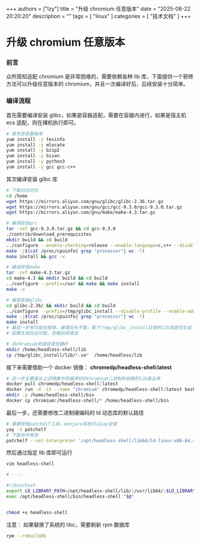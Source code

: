 
+++
authors = ["lzy"]
title = "升级 chromium 任意版本"
date = "2025-08-22 20:20:20"
description = ""
tags = [
"linux"
]
categories = [
"技术文档"
]
+++

# 升级 chromium 任意版本

### 前言

众所周知适配 chromium 是非常困难的，需要依赖各种 lib 库，下面提供一个邪修方法可以升级任意版本的 chromium，并且一次编译好后，后续安装十分简单。

### 编译流程

首先需要编译安装 glibc，如果是容器适配，需要在容器内进行，如果是宿主机 ecs 适配，则在裸机执行即可。

```bash
# 首先安装基础库
yum install -y texinfo
yum install -y mlocate
yum install -y bzip2
yum install -y bison
yum install -y python3
yum install -y gcc gcc-c++
```

其次编译安装 glibc 库

```bash
# 下载对应的包
cd /home
wget https://mirrors.aliyun.com/gnu/glibc/glibc-2.36.tar.gz
wget https://mirrors.aliyun.com/gnu/gcc/gcc-9.3.0/gcc-9.3.0.tar.gz
wget https://mirrors.aliyun.com/gnu/make/make-4.3.tar.gz

# 编译安装gcc
tar -zxf gcc-9.3.0.tar.gz && cd gcc-9.3.0
./contrib/download_prerequisites
mkdir build && cd build
../configure --enable-checking=release --enable-language=c,c++ --disable-multilib --prefix=/usr
make -j$(cat /proc/cpuinfo| grep "processor"| wc -l)
make install && gcc -v

# 编译安装make
tar -zxf make-4.3.tar.gz
cd make-4.3 && mkdir build && cd build
../configure --prefix=/usr && make && make install
make -v

# 编译安装glibc
cd glibc-2.36/ && mkdir build && cd build
../configure --prefix=/tmp/glibc_install --disable-profile --enable-add-ons --with-headers=/usr/include --with-binutils=/usr/bin --disable-sanity-checks --disable-werror
make -j$(cat /proc/cpuinfo| grep "processor"| wc -l)
make install
# 最后一步有可能会报错，报错后先不管，看下/tmp/glibc_install目录的lib库是否生成
# 如果生成则没问题，忽略后续错误

# 将chromium安装目录创建好
mkdir /home/headless-shell/lib
cp /tmp/glibc_install/lib/*.so*  /home/headless/lib
```

接下来需要借助一个 docker 镜像： **chromedp/headless-shell:latest**

```bash
# 这一步主要是从上述镜像中将编译好的chromium二进制和依赖的lib拿出来
docker pull chromedp/headless-shell:latest
docker run -d -it --name "chromium" chromedp/headless-shell:latest bash
mkdir -p /home/headless-shell/bin
docker cp chromium:/headless-shell/* /home/headless-shell/bin
```

最后一步，还需要修改二进制硬编码的 ld 动态库的默认路径

```bash
# 需要使用patchelf工具，manjaro系统可以yay安装
yay -S patchelf
# 下面命令修改
patchelf --set-interpreter '/opt/headless-shell/lib64/ld-linux-x86-64.so.2' ./headless-shell
```

然后通过指定 lib 库即可运行

```bash
vim headless-shell

# ----

#!/bin/bash
export LD_LIBRARY_PATH=/opt/headless-shell/lib/:/usr/lib64/:$LD_LIBRARY_PATH
exec /opt/headless-shell/bin/headless-shell "$@"


chmod +x headless-shell
```

注意： 如果替换了系统的 libc，需要刷新 rpm 数据库

```bash
rpm --rebuilddb
```
